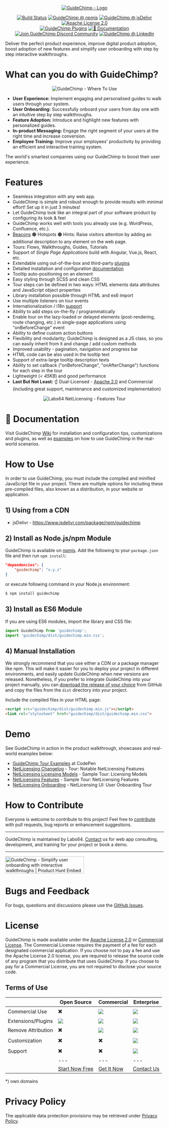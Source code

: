 <a href="https://www.linkedin.com/showcase/guidechimp/"><p align="center"><img src="https://io.labs64.com/GuideChimp/docs/img/guidechimp-logo-transparent.png" alt="GuideChimp - Logo"></p></a>

<p align="center">
<a href="https://github.com/Labs64/GuideChimp/actions?query=workflow%3A%22GuideChimp+CI%22"><img src="https://github.com/Labs64/GuideChimp/workflows/GuideChimp%20CI/badge.svg" alt="Build Status"></a>
<a href="https://badge.fury.io/js/guidechimp"><img src="https://badge.fury.io/js/guidechimp.svg" alt="GuideChimp @ npmjs"></a>
<a href="https://www.jsdelivr.com/package/npm/guidechimp"><img src="https://data.jsdelivr.com/v1/package/npm/guidechimp/badge" alt="GuideChimp @ jsDelivr"></a>
<a href="https://github.com/Labs64/GuideChimp/blob/master/LICENSE"><img src="https://img.shields.io/badge/License-Apache%202.0-blue.svg" alt="Apache License 2.0"></a>
<br>
<a href="https://github.com/Labs64/GuideChimp/wiki/Plugins"><img src="https://img.shields.io/badge/Plugins-5-E14817.svg" alt="GuideChimp Plugins"></a>
<a href="https://github.com/Labs64/GuideChimp/wiki"><img src="https://img.shields.io/badge/📖%20Documentation-Wiki-AB6543.svg" alt="📖 Documentation"></a>
<a href="https://discord.gg/cgs9JeK"><img src="https://img.shields.io/discord/691194972216754187.svg?label=Join%20Community&logo=discord&logoColor=ffffff&color=7389D8&labelColor=6A7EC2" alt="Join GuideChimp Discord Community"></a>
<a href="https://www.linkedin.com/showcase/guidechimp"><img src="https://img.shields.io/badge/GuideChimp-0077B5.svg?logo=LinkedIn" alt="GuideChimp @ LinkedIn"></a>
</p>


Deliver the perfect product experience, improve digital product adoption, boost adoption of new features and simplify user onboarding with step by step interactive walkthroughs.

# What can you do with GuideChimp?

<p align="center"><img src="https://io.labs64.com/GuideChimp/docs/img/guidechimp-stage-04-shadow.png"  alt="GuideChimp - Where To Use"></p>

- <strong>User Experience:</strong> Implement engaging and personalised guides to walk users through your system.
- <strong>User Onboarding:</strong> Successfully onboard your users from day one with an intuitive step by step walkthroughs.
- <strong>Feature Adoption:</strong> Introduce and highlight new features with personalized guides.
- <strong>In-product Messaging:</strong> Engage the right segment of your users at the right time and increase conversion.
- <strong>Employee Training:</strong> Improve your employees' productivity by providing an efficient and interactive training system.

The world's smartest companies using our GuideChimp to boost their user experience.

# Features

- Seamless integration with any web app.
- GuideChimp is simple and robust enough to provide results with minimal effort! Set up it in just 3 minutes!
- Let GuideChimp look like an integral part of your software product by configuring its look & feel
- GuideChimp works well with tools you already use (e.g. WordPress, Confluence, etc.).
- [Beacons](https://github.com/Labs64/GuideChimp/tree/master/plugins/beacons) 🟠 Hotspots 🟠 Hints: Raise visitors attention by adding an additional description to any element on the web page.
- Tours: Flows, Walkthroughs, Guides, Tutorials
- Support of *Single Page Applications* build with Angular, Vue.js, React, etc.
- Extendable using out-of-the-box and third-party [plugins](https://github.com/Labs64/GuideChimp/wiki/Plugins)
- Detailed installation and configuration [documentation](https://github.com/Labs64/GuideChimp/wiki)
- Tooltip auto-positioning on an element
- Easy styling through SCSS and clean CSS
- Tour steps can be defined in two ways: HTML elements data attributes and JavaScript object properties
- Library installation possible through HTML and es6 import
- Use multiple listeners on tour events
- Internationalization / i18n [support](https://github.com/Labs64/GuideChimp/wiki/Examples)
- Ability to add steps on-the-fly / programmatically
- Enable tour on the lazy-loaded or delayed elements (post-rendering, route changing, etc.) in single-page applications using "onBeforeChange" event
- Ability to define custom action buttons
- Flexibility and modularity; GuideChimp is designed as a JS class, so you can easily inherit from it and change / add custom methods
- Improved usability - pagination, navigation and progress bar
- HTML code can be also used in the tooltip text
- Support of extra-large tooltip description texts
- Ability to set callback ("onBeforeChange", "onAfterChange") functions for each step in the tour
- Lightweight (*< 45KB*) and good performance
- **Last But Not Least:** :point_up: Dual-Licensed - [Apache 2.0](LICENSE) and Commercial (including great support, maintenance and customized implementation)

<p align="center"><img src="https://io.labs64.com/GuideChimp/docs/img/netlicensing-features-tour.gif"  alt="Labs64 NetLicensing - Features Tour"></p>


# 📖 Documentation

Visit GuideChimp [Wiki](https://github.com/Labs64/GuideChimp/wiki) for installation and configuration tips, customizations and plugins, as well as [examples](https://github.com/Labs64/GuideChimp/wiki/Examples) on how to use GuideChimp in the real-world scenarios.


# How to Use

In order to use GuideChimp, you must include the compiled and minified JavaScript file in your project. There are multiple options for including these pre-compiled files, also known as a distribution, in your website or application.


## 1) Using from a CDN

- jsDelivr - https://www.jsdelivr.com/package/npm/guidechimp


## 2) Install as Node.js/npm Module

GuideChimp is available on [npmjs](https://www.npmjs.com/package/guidechimp). Add the following to your `package.json` file and then run `npm install`:
```json
"dependencies": {
    "guidechimp": "x.y.z"
}
```

or execute following command in your Node.js environment:

```bash
$ npm install guidechimp
```

## 3) Install as ES6 Module

If you are using ES6 modules, import the library and CSS file:

```javascript
import GuideChimp from 'guidechimp';
import 'guidechimp/dist/guidechimp.min.css';
```

## 4) Manual Installation

We strongly recommend that you use either a CDN or a package manager like npm. This will make it easier for you to deploy your project in different environments, and easily update GuideChimp when new versions are released. Nonetheless, if you prefer to integrate GuideChimp into your project manually, you can [download the release of your choice](https://github.com/Labs64/guidechimp/releases) from GitHub and copy the files from the `dist` directory into your project.

Include the compiled files in your HTML page:
```html
<script src="guidechimp/dist/guidechimp.min.js"></script>
<link rel="stylesheet" href="guidechimp/dist/guidechimp.min.css">
```


# Demo

See GuideChimp in action in the product walkthrough, showcases and real-world examples below:

- [GuideChimp Tour Examples](https://codepen.io/collection/DyPkzY) at CodePen
- [NetLicensing Changelog](https://netlicensing.io/wiki/changelog) - Tour: Notable NetLicensing Features
- [NetLicensing Licensing Models](https://netlicensing.io/licensing-models/?guidechimp=on&tour=licensing-models) - Sample Tour: Licensing Models
- [NetLicensing Features](https://netlicensing.io/features/?guidechimp=on&tour=features) - Sample Tour: NetLicensing Features
- [NetLicensing Onboarding](https://ui.netlicensing.io/#/login?cr=ZGVtbzpkZW1v&utm_source=GitHub&utm_medium=website&utm_campaign=GuideChimp_demo&utm_content=demo) - NetLicensing UI: User Onboarding Tour


# How to Contribute

Everyone is welcome to contribute to this project!
Feel free to [contribute](CONTRIBUTING.md) with pull requests, bug reports or enhancement suggestions.

---

GuideChimp is maintained by Labs64.
[Contact](https://www.labs64.com/contact/) us for web app consulting, development, and training for your project or book a demo.

---

<a href="https://www.producthunt.com/posts/guidechimp?utm_source=badge-featured&utm_medium=badge&utm_souce=badge-guidechimp" target="_blank"><img src="https://api.producthunt.com/widgets/embed-image/v1/featured.svg?post_id=182973&theme=light" alt="GuideChimp - Simplify user onboarding with interactive walkthroughs | Product Hunt Embed" style="width: 250px; height: 54px;" width="250px" height="54px" /></a>


# Bugs and Feedback

For bugs, questions and discussions please use the [GitHub Issues](https://github.com/Labs64/guidechimp/issues).


# License

GuideChimp is made available under the [Apache License 2.0](LICENSE) or [Commercial License](https://www.labs64.com/legal/terms-of-service/website/).
The Commercial License requires the payment of a fee for each designated commercial application. If you choose not to pay a fee and use the Apache License 2.0 license, you are required to release the source code of any program that you distribute that uses GuideChimp.
If you choose to pay for a Commercial License, you are not required to disclose your source code.

## Terms of Use

|  | Open Source | Commercial | Enterprise |
| --- | --- | --- | --- |
| Commercial Use | :heavy_multiplication_x: | <img src="https://raw.githubusercontent.com/Labs64/GuideChimp/master/docs/img/guidechimp-icon-32x32.png"> | <img src="https://raw.githubusercontent.com/Labs64/GuideChimp/master/docs/img/guidechimp-icon-32x32.png"> |
| Extensions/Plugins | <img src="https://raw.githubusercontent.com/Labs64/GuideChimp/master/docs/img/guidechimp-icon-32x32.png"> | <img src="https://raw.githubusercontent.com/Labs64/GuideChimp/master/docs/img/guidechimp-icon-32x32.png"> | <img src="https://raw.githubusercontent.com/Labs64/GuideChimp/master/docs/img/guidechimp-icon-32x32.png"> |
| Remove Attribution | :heavy_multiplication_x: | <img src="https://raw.githubusercontent.com/Labs64/GuideChimp/master/docs/img/guidechimp-icon-32x32.png"> | <img src="https://raw.githubusercontent.com/Labs64/GuideChimp/master/docs/img/guidechimp-icon-32x32.png"> |
| Customization | :heavy_multiplication_x: | :heavy_multiplication_x: | <img src="https://raw.githubusercontent.com/Labs64/GuideChimp/master/docs/img/guidechimp-icon-32x32.png"> |
| Support  | :heavy_multiplication_x: | :heavy_multiplication_x: | <img src="https://raw.githubusercontent.com/Labs64/GuideChimp/master/docs/img/guidechimp-icon-32x32.png"> |
|  | --- | --- | --- |
|  | [Start Now Free](https://go.netlicensing.io/shop/v2/?packagetoken=0448250a-ef3a-4cbd-a031-98deeaa65111) | [Get It Now](https://go.netlicensing.io/shop/v2/?packagetoken=4505d572-5861-496c-bbc7-2823776d9e1e) | [Contact Us](https://www.labs64.com/contact/) |

*) own domains

# Privacy Policy

The applicable data protection provisions may be retrieved under [Privacy Policy](privacy-policy.md).
